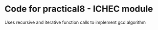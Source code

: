 # Code for practical8 - ICHEC module
Uses recursive and iterative function calls to implement gcd algorithm
